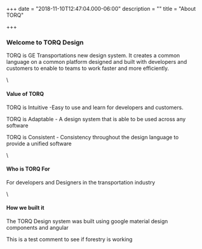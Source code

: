+++
date = "2018-11-10T12:47:04.000-06:00"
description = ""
title = "About TORQ"

+++
### Welcome to TORQ Design

TORQ is GE Transportations new design system. It creates a common language on a common platform designed and built with developers and customers to enable to teams to work faster and more efficiently.

\\

#### Value of TORQ

TORQ is Intuitive -Easy to use and learn for developers and customers.

TORQ is Adaptable - A design system that is able to be used across any software

TORQ is Consistent - Consistency throughout the design language to provide a unified software

\\

#### Who is TORQ For

For developers and Designers in the transportation industry

\\

#### How we built it

The TORQ Design system was built using google material design components and angular

This is a test comment to see if forestry is working